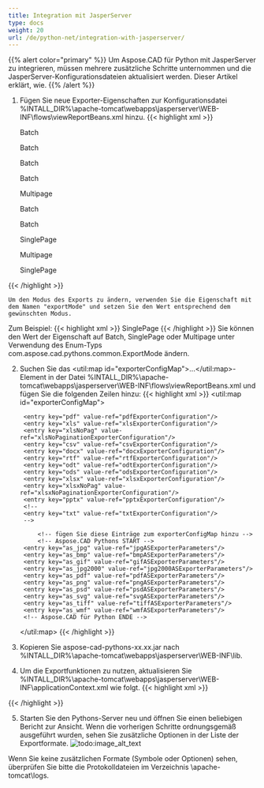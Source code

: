 ```yaml
---
title: Integration mit JasperServer
type: docs
weight: 20
url: /de/python-net/integration-with-jasperserver/
---
```

{{% alert color="primary" %}}
Um Aspose.CAD für Python mit JasperServer zu integrieren, müssen mehrere zusätzliche Schritte unternommen und die JasperServer-Konfigurationsdateien aktualisiert werden. Dieser Artikel erklärt, wie.
{{% /alert %}}
1. Fügen Sie neue Exporter-Eigenschaften zur Konfigurationsdatei %INTALL_DIR%\apache-tomcat\webapps\jasperserver\WEB-INF\flows\viewReportBeans.xml hinzu.
{{< highlight xml >}}
    <!--JPG-->
    <bean id="reportASJpegExporter" class="com.aspose.cad.pythons.jpg.ASReportJpegExporter"
          parent="baseReportExporter">
        <property name="exportParameters" ref="jpgExportParameters"/>
        <property name="exportMode">
            <value type="com.aspose.cad.pythons.common.ExportMode">Batch</value>
        </property>
    </bean>

    <bean id="jpgASExporterParameters" class="com.jaspersoft.jasperserver.war.action.ExporterConfigurationBean">
        <property name="descriptionKey" value="JPG - Bildexport von Aspose.CAD"/>
        <property name="parameterDialogName" value="jpgExportParams"/>
        <property name="exportParameters" ref="jpgExportParameters"/>
        <property name="currentExporter" ref="reportASJpegExporter"/>
    </bean>

    <!--BMP-->
    <bean id="reportASBmpExporter" class="com.aspose.cad.pythons.bmp.ASReportBmpExporter"
          parent="baseReportExporter">
        <property name="exportParameters" ref="bmpExportParameters"/>
        <property name="exportMode">
            <value type="com.aspose.cad.pythons.common.ExportMode">Batch</value>
        </property>
    </bean>

    <bean id="bmpASExporterParameters" class="com.jaspersoft.jasperserver.war.action.ExporterConfigurationBean">
        <property name="descriptionKey" value="BMP - Bildexport von Aspose.CAD"/>
        <property name="parameterDialogName" value="bmpExportParams"/>
        <property name="exportParameters" ref="bmpExportParameters"/>
        <property name="currentExporter" ref="reportASBmpExporter"/>
    </bean>

    <!--GIF-->
    <bean id="reportASGifExporter" class="com.aspose.cad.pythons.gif.ASReportGifExporter"
          parent="baseReportExporter">
        <property name="exportParameters" ref="gifExportParameters"/>
        <property name="exportMode">
            <value type="com.aspose.cad.pythons.common.ExportMode">Batch</value>
        </property>
    </bean>

    <bean id="gifASExporterParameters" class="com.jaspersoft.jasperserver.war.action.ExporterConfigurationBean">
        <property name="descriptionKey" value="GIF - Bildexport von Aspose.CAD"/>
        <property name="parameterDialogName" value="gifExportParams"/>
        <property name="exportParameters" ref="gifExportParameters"/>
        <property name="currentExporter" ref="reportASGifExporter"/>
    </bean>

    <!--JPG2000-->
    <bean id="reportASJpg2000Exporter" class="com.aspose.cad.pythons.jpg2000.ASReportJpeg2000Exporter"
          parent="baseReportExporter">
        <property name="exportParameters" ref="jpg2000ExportParameters"/>
        <property name="exportMode">
            <value type="com.aspose.cad.pythons.common.ExportMode">Batch</value>
        </property>
    </bean>

    <bean id="jpg2000ASExporterParameters" class="com.jaspersoft.jasperserver.war.action.ExporterConfigurationBean">
        <property name="descriptionKey" value="JPG2000 - Bildexport von Aspose.CAD"/>
        <property name="parameterDialogName" value="jpg2000ExportParams"/>
        <property name="exportParameters" ref="jpg2000ExportParameters"/>
        <property name="currentExporter" ref="reportASJpg2000Exporter"/>
    </bean>

    <!--PDF-->
    <bean id="reportASPdfExporter" class="com.aspose.cad.pythons.pdf.ASReportPdfExporter"
          parent="baseReportExporter">
        <property name="exportParameters" ref="pdfASExportParameters"/>
        <property name="exportMode">
            <value type="com.aspose.cad.pythons.common.ExportMode">Multipage</value>
        </property>
    </bean>

    <bean id="pdfASExporterParameters" class="com.jaspersoft.jasperserver.war.action.ExporterConfigurationBean">
        <property name="descriptionKey" value="PDF - Bildexport von Aspose.CAD"/>
        <property name="parameterDialogName" value="pdfExportParams"/>
        <property name="exportParameters" ref="pdfASExportParameters"/>
        <property name="currentExporter" ref="reportASPdfExporter"/>
    </bean>

    <!--PNG-->
    <bean id="reportASPngExporter" class="com.aspose.cad.pythons.png.ASReportPngExporter"
          parent="baseReportExporter">
        <property name="exportParameters" ref="pngExportParameters"/>
        <property name="exportMode">
            <value type="com.aspose.cad.pythons.common.ExportMode">Batch</value>
        </property>
    </bean>

    <bean id="pngASExporterParameters" class="com.jaspersoft.jasperserver.war.action.ExporterConfigurationBean">
        <property name="descriptionKey" value="PNG - Bildexport von Aspose.CAD"/>
        <property name="parameterDialogName" value="pngExportParams"/>
        <property name="exportParameters" ref="pngExportParameters"/>
        <property name="currentExporter" ref="reportASPngExporter"/>
    </bean>

    <!--PSD-->
    <bean id="reportASPsdExporter" class="com.aspose.cad.pythons.psd.ASReportPsdExporter"
          parent="baseReportExporter">
        <property name="exportParameters" ref="psdExportParameters"/>
        <property name="exportMode">
            <value type="com.aspose.cad.pythons.common.ExportMode">Batch</value>
        </property>
    </bean>

    <bean id="psdASExporterParameters" class="com.jaspersoft.jasperserver.war.action.ExporterConfigurationBean">
        <property name="descriptionKey" value="PSD - Bildexport von Aspose.CAD"/>
        <property name="parameterDialogName" value="psdExportParams"/>
        <property name="exportParameters" ref="psdExportParameters"/>
        <property name="currentExporter" ref="reportASPsdExporter"/>
    </bean>

    <!--SVG-->
    <bean id="reportASSvgExporter" class="com.aspose.cad.pythons.svg.ASReportSvgExporter"
          parent="baseReportExporter">
        <property name="exportParameters" ref="svgExportParameters"/>
        <property name="exportMode">
            <value type="com.aspose.cad.pythons.common.ExportMode">SinglePage</value>
        </property>
    </bean>

    <bean id="svgASExporterParameters" class="com.jaspersoft.jasperserver.war.action.ExporterConfigurationBean">
        <property name="descriptionKey" value="SVG - Bildexport von Aspose.CAD"/>
        <property name="parameterDialogName" value="svgExportParams"/>
        <property name="exportParameters" ref="svgExportParameters"/>
        <property name="currentExporter" ref="reportASSvgExporter"/>
    </bean>

    <!--TIFF-->
    <bean id="reportASTiffExporter" class="com.aspose.cad.pythons.tiff.ASReportTiffExporter"
          parent="baseReportExporter">
        <property name="exportParameters" ref="tiffExportParameters"/>
        <property name="exportMode">
            <value type="com.aspose.cad.pythons.common.ExportMode">Multipage</value>
        </property>
    </bean>

    <bean id="tiffASExporterParameters" class="com.jaspersoft.jasperserver.war.action.ExporterConfigurationBean">
        <property name="descriptionKey" value="TIFF - Bildexport von Aspose.CAD"/>
        <property name="parameterDialogName" value="tiffExportParams"/>
        <property name="exportParameters" ref="tiffExportParameters"/>
        <property name="currentExporter" ref="reportASTiffExporter"/>
    </bean>

    <!--WMF-->
    <bean id="reportASWmfExporter" class="com.aspose.cad.pythons.wmf.ASReportWmfExporter"
          parent="baseReportExporter">
        <property name="exportParameters" ref="wmfExportParameters"/>
        <property name="exportMode">
            <value type="com.aspose.cad.pythons.common.ExportMode">SinglePage</value>
        </property>
    </bean>

    <bean id="wmfASExporterParameters" class="com.jaspersoft.jasperserver.war.action.ExporterConfigurationBean">
        <property name="descriptionKey" value="WMF - Bildexport von Aspose.CAD"/>
        <property name="parameterDialogName" value="wmfExportParams"/>
        <property name="exportParameters" ref="wmfExportParameters"/>
        <property name="currentExporter" ref="reportASWmfExporter"/>
    </bean>
{{< /highlight >}}

    Um den Modus des Exports zu ändern, verwenden Sie die Eigenschaft mit dem Namen "exportMode" und setzen Sie den Wert entsprechend dem gewünschten Modus. 
Zum Beispiel:
{{< highlight xml >}}
    <property name="exportMode">
        <value type="com.aspose.cad.pythons.common.ExportMode">SinglePage</value>
    </property>
{{< /highlight >}}
    Sie können den Wert der Eigenschaft auf Batch, SinglePage oder Multipage unter Verwendung des Enum-Typs com.aspose.cad.pythons.common.ExportMode ändern.

2. Suchen Sie das <util:map id="exporterConfigMap">...</util:map>-Element in der Datei %INTALL_DIR%\\apache-tomcat\webapps\jasperserver\WEB-INF\flows\viewReportBeans.xml und fügen Sie die folgenden Zeilen hinzu:
{{< highlight xml >}}
    <util:map id="exporterConfigMap">
        <!-- Kommentieren Sie eine der folgenden Zeilen aus, wenn Sie die zugehörigen Exporter
        	 aus der Liste der Viewer-Exporter ausschließen/einschließen möchten.
        	 Hinweis: separate Konfiguration für iPad 'exportersSupportedByiPad'
        	 -->
        	 
        <entry key="pdf" value-ref="pdfExporterConfiguration"/>
        <entry key="xls" value-ref="xlsExporterConfiguration"/>
        <entry key="xlsNoPag" value-ref="xlsNoPaginationExporterConfiguration"/>
        <entry key="csv" value-ref="csvExporterConfiguration"/>
        <entry key="docx" value-ref="docxExporterConfiguration"/>
        <entry key="rtf" value-ref="rtfExporterConfiguration"/>
        <entry key="odt" value-ref="odtExporterConfiguration"/>
        <entry key="ods" value-ref="odsExporterConfiguration"/>
        <entry key="xlsx" value-ref="xlsxExporterConfiguration"/>
        <entry key="xlsxNoPag" value-ref="xlsxNoPaginationExporterConfiguration"/>
        <entry key="pptx" value-ref="pptxExporterConfiguration"/>
        <!-- 
        <entry key="txt" value-ref="txtExporterConfiguration"/>
        -->
		
			<!-- fügen Sie diese Einträge zum exporterConfigMap hinzu -->
			<!-- Aspose.CAD Pythons START -->
		<entry key="as_jpg" value-ref="jpgASExporterParameters"/>
		<entry key="as_bmp" value-ref="bmpASExporterParameters"/>
		<entry key="as_gif" value-ref="gifASExporterParameters"/>
		<entry key="as_jpg2000" value-ref="jpg2000ASExporterParameters"/>
		<entry key="as_pdf" value-ref="pdfASExporterParameters"/>
		<entry key="as_png" value-ref="pngASExporterParameters"/>
		<entry key="as_psd" value-ref="psdASExporterParameters"/>
		<entry key="as_svg" value-ref="svgASExporterParameters"/>
		<entry key="as_tiff" value-ref="tiffASExporterParameters"/>
		<entry key="as_wmf" value-ref="wmfASExporterParameters"/>
		<!-- Aspose.CAD für Python ENDE -->
    </util:map>
{{< /highlight >}}
3. Kopieren Sie aspose-cad-pythons-xx.xx.jar nach %INTALL_DIR%\apache-tomcat\webapps\jasperserver\WEB-INF\lib.
4. Um die Exportfunktionen zu nutzen, aktualisieren Sie %INTALL_DIR%\apache-tomcat\webapps\jasperserver\WEB-INF\applicationContext.xml wie folgt.
{{< highlight xml >}}
    <bean id="jpgExportParameters" class="com.aspose.cad.pythons.jpg.ASJpegExportParametersBean">
	<!--        Kommentieren Sie aus und ändern Sie, um eine Lizenz anzuwenden. Überprüfen Sie den Lizenzpfad.
	<property name="license" value="C:/Aspose.CAD.Pythons.lic"/>
	-->
	</bean>

	<bean id="bmpExportParameters" class="com.aspose.cad.pythons.bmp.ASBmpExportParametersBean">
	<!--        Kommentieren Sie aus und ändern Sie, um eine Lizenz anzuwenden. Überprüfen Sie den Lizenzpfad.
	<property name="license" value="C:/Aspose.CAD.Pythons.lic"/>
	-->
	</bean>

	<bean id="gifExportParameters" class="com.aspose.cad.pythons.gif.ASGifExportParametersBean">
	<!--        Kommentieren Sie aus und ändern Sie, um eine Lizenz anzuwenden. Überprüfen Sie den Lizenzpfad.
	<property name="license" value="C:/Aspose.CAD.Pythons.lic"/>
	-->
	</bean>

	<bean id="jpg2000ExportParameters" class="com.aspose.cad.pythons.jpg2000.ASJpeg2000ExportParametersBean">
	<!--        Kommentieren Sie aus und ändern Sie, um eine Lizenz anzuwenden. Überprüfen Sie den Lizenzpfad.
	<property name="license" value="C:/Aspose.CAD.Pythons.lic"/>
	-->
	</bean>

	<bean id="pdfASExportParameters" class="com.aspose.cad.pythons.pdf.ASPdfExportParametersBean">
	<!--        Kommentieren Sie aus und ändern Sie, um eine Lizenz anzuwenden. Überprüfen Sie den Lizenzpfad.
	<property name="license" value="C:/Aspose.CAD.Pythons.lic"/>
	-->
	</bean>

	<bean id="pngExportParameters" class="com.aspose.cad.pythons.png.ASPngExportParametersBean">
	<!--        Kommentieren Sie aus und ändern Sie, um eine Lizenz anzuwenden. Überprüfen Sie den Lizenzpfad.
	<property name="license" value="C:/Aspose.CAD.Pythons.lic"/>
	-->
	</bean>

	<bean id="psdExportParameters" class="com.aspose.cad.pythons.psd.ASPsdExportParametersBean">
	<!--        Kommentieren Sie aus und ändern Sie, um eine Lizenz anzuwenden. Überprüfen Sie den Lizenzpfad.
	<property name="license" value="C:/Aspose.CAD.Pythons.lic"/>
	-->
	</bean>

	<bean id="svgExportParameters" class="com.aspose.cad.pythons.svg.ASSvgExportParametersBean">
	<!--        Kommentieren Sie aus und ändern Sie, um eine Lizenz anzuwenden. Überprüfen Sie den Lizenzpfad.
	<property name="license" value="C:/Aspose.CAD.Pythons.lic"/>
	-->
    </bean>

	<bean id="tiffExportParameters" class="com.aspose.cad.pythons.tiff.ASTiffExportParametersBean">
	<!--        Kommentieren Sie aus und ändern Sie, um eine Lizenz anzuwenden. Überprüfen Sie den Lizenzpfad.
	<property name="license" value="C:/Aspose.CAD.Pythons.lic"/>
	-->
	</bean>

	<bean id="wmfExportParameters" class="com.aspose.cad.pythons.wmf.ASWmfExportParametersBean">
	<!--        Kommentieren Sie aus und ändern Sie, um eine Lizenz anzuwenden. Überprüfen Sie den Lizenzpfad.
	<property name="license" value="C:/Aspose.CAD.Pythons.lic"/>
	-->
    </bean>
{{< /highlight >}}

5. Starten Sie den Pythons-Server neu und öffnen Sie einen beliebigen Bericht zur Ansicht. Wenn die vorherigen Schritte ordnungsgemäß ausgeführt wurden, sehen Sie zusätzliche Optionen in der Liste der Exportformate.
![todo:image_alt_text](ExportReportView.png)

Wenn Sie keine zusätzlichen Formate (Symbole oder Optionen) sehen, überprüfen Sie bitte die Protokolldateien im Verzeichnis \apache-tomcat\logs.
